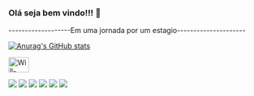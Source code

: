 ### Olá seja bem vindo!!! 👋
-------------------Em uma jornada por um estagio---------------------

[![Anurag's GitHub stats](https://github-readme-stats.vercel.app/api?username=WilbeSouza&show_icons=true&theme=merko)](https://github.com/WilbeSouza/github-readme-stats)


<img align="center" alt="Will-Python" height="30" width="40" img src="https://cdn.jsdelivr.net/gh/devicons/devicon@latest/icons/github/github-original-wordmark.svg" />
          


  <a href="https://www.youtube.com/channel/UC_-uuuZbY0AAt9CViNzvc-Q" target="_blank"><img src="https://img.shields.io/badge/YouTube-FF0000?style=for-the-badge&logo=youtube&logoColor=white" target="_blank"></a>
  <a href="https://instagram.com/rafaballerini" target="_blank"><img src="https://img.shields.io/badge/-Instagram-%23E4405F?style=for-the-badge&logo=instagram&logoColor=white" target="_blank"></a>
 	<a href="https://www.twitch.tv/rafaballerinii" target="_blank"><img src="https://img.shields.io/badge/Twitch-9146FF?style=for-the-badge&logo=twitch&logoColor=white" target="_blank"></a>
 <a href="https://discord.com/channels/@WilbeSouza" target="_blank"><img src="https://img.shields.io/badge/Discord-7289DA?style=for-the-badge&logo=discord&logoColor=white" target="_blank"></a> 
  <a href = "mailto:wilbe.souza.ribeiro@hotmail.com"><img src="https://img.shields.io/badge/Microsoft_Outlook-0078D4?style=for-the-badge&logo=microsoft-outlook&logoColor=white"></a>
  <a href="https://img.shields.io/badge/Microsoft_Outlook-0078D4?style=for-the-badge&logo=microsoft-outlook&logoColor=white" target="_blank"><img src="https://img.shields.io/badge/-LinkedIn-%230077B5?style=for-the-badge&logo=linkedin&logoColor=white" target="_blank"></a> 
  
</div>

